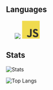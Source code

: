 <h2><strong>Languages</strong></h2>

<ul>
   <img width="50" src="https://upload.wikimedia.org/wikipedia/commons/c/cf/Lua-Logo.svg">
   <img width="50" src="https://raw.githubusercontent.com/devicons/devicon/master/icons/javascript/javascript-original.svg">
</ul>

<h2><strong>Stats</strong></h2>


![Stats](https://github-readme-stats.vercel.app/api?show_icons=true&username=strawbberrys&count_private=true&bg_color=414257&text_color=C9D1D9&title_color=D779BC&icon_color=B268A0&border_color=222222&border_radius=10&custom_title=strawbberrys's%20Statistics&include_all_commits=true)

![Top Langs](https://github-readme-stats.vercel.app/api/top-langs?username=strawbberrys&layout=compact&bg_color=414257&text_color=C9D1D9&title_color=D779BC&icon_color=B268A0&border_color=4B4959&border_radius=10&hide=css&custom_title=strawbberrys's%20Most%20Used%20Languages)


